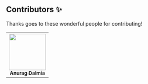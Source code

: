 ## Contributors ✨

Thanks goes to these wonderful people for contributing!

<!-- ALL-CONTRIBUTORS-LIST:START - Do not remove or modify this section -->
<!-- prettier-ignore-start -->
<!-- markdownlint-disable -->
<table>
  <tr>
    <td align="center"><a href="https://github.com/dalmia007"><img src="https://avatars2.githubusercontent.com/u/52538845?s=460&u=65ebcf43302a0b136867de75a1320119850b29d8&v=4" width="100px;" alt=""/><br /><sub><b>Anurag Dalmia</b></sub></a>
    <!-- <td align="center"><a href="INSERT GITHUBPROFILE LINK HERE"><img src="INSERT GITHUB PROFILE IMAGE LINK HERE" width="100px;" alt=""/><br /><sub><b>INSERT NAME HERE</b></sub></a> -->
  </tr>
</table>

<!-- markdownlint-enable -->
<!-- prettier-ignore-end -->

<!-- ALL-CONTRIBUTORS-LIST:END -->
